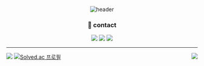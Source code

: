 

<div align=center>

![header](https://capsule-render.vercel.app/api?height=200&type=waving&text=Woochan's&nbsp;github&fontSize=60)
 



### 🐤 contact

<p>
 <a href="https://blog.naver.com/dlaxodud2388"><img src="https://img.shields.io/badge/Blog-03C75A?style=flat-square&logo=&logoColor=white&link=https://blog.naver.com/dlaxodud2388"/></a>  
 <a href="mailto:dlaxodud1217@gmail.com"><img src="https://img.shields.io/badge/Gmail-EA4335?style=flat-square&logo=Gmail&logoColor=white&link=mailto:dlaxodud1217@gmail.com"/></a>
 <a href="https://www.linkedin.com/in/woochan-lim-7740521a2"><img src="https://img.shields.io/badge/LinkedIn-0A66C2?style=flatsquare&logo=linkedin&logoColor=white&link=https://www.linkedin.com/in/woochan-lim-7740521a2/"/></a>  
</p>

---

</div>

<img align="right" src="https://github-readme-stats.vercel.app/api?username=dladncks1217"/>
  

  <a href="https://github.com/dladncks1217"><img src="https://hits.seeyoufarm.com/api/count/incr/badge.svg?url=https%3A%2F%2Fgithub.com%2Fdladncks1217&count_bg=%23000000&title_bg=%23000000&icon=github.svg&icon_color=%23E7E7E7&title=GitHub&edge_flat=false)"/></a> 
  [![Solved.ac
프로필](http://mazassumnida.wtf/api/mini/generate_badge?boj=dlaxodud1217)](https://solved.ac/dlaxodud1217)

  <br>
